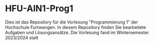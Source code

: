 # HFU-AIN1-Prog1
Dies ist das Repository für die Vorlesung "Programmierung 1" der Hochschule Furtwangen. In diesem Repository finden Sie bearbeitete Aufgaben und Lösungsansätze.
Die Vorlesung fand im Wintersemester 2023/2024 statt
